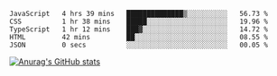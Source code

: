 <!--START_SECTION:waka-->

```text
JavaScript   4 hrs 39 mins   ██████████████▒░░░░░░░░░░   56.73 %
CSS          1 hr 38 mins    █████░░░░░░░░░░░░░░░░░░░░   19.96 %
TypeScript   1 hr 12 mins    ███▓░░░░░░░░░░░░░░░░░░░░░   14.72 %
HTML         42 mins         ██░░░░░░░░░░░░░░░░░░░░░░░   08.55 %
JSON         0 secs          ░░░░░░░░░░░░░░░░░░░░░░░░░   00.05 %
```

<!--END_SECTION:waka-->


[![Anurag's GitHub stats](https://github-readme-stats.vercel.app/api?username=leorio21&show_icons=true&theme=dark)](https://github.com/anuraghazra/github-readme-stats)








<!--
**Leorio21/Leorio21** is a ✨ _special_ ✨ repository because its `README.md` (this file) appears on your GitHub profile.

Here are some ideas to get you started:

- 🔭 I’m currently working on ...
- 🌱 I’m currently learning ...
- 👯 I’m looking to collaborate on ...
- 🤔 I’m looking for help with ...
- 💬 Ask me about ...
- 📫 How to reach me: ...
- 😄 Pronouns: ...
- ⚡ Fun fact: ...
-->
